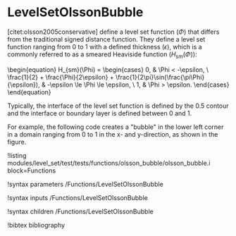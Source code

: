 # LevelSetOlssonBubble

[citet:olsson2005conservative] define a level set function ($\Phi$) that differs from the traditional
signed distance function. They define a level set function ranging from 0 to 1 with a defined
thickness ($\epsilon$), which is a commonly referred to as a smeared Heaviside function
($H_{sm}(\Phi)$):

\begin{equation}
H_{sm}(\Phi) =
\begin{cases}
0, & \Phi < -\epsilon, \\
\frac{1}{2} + \frac{\Phi}{2\epsilon} + \frac{1}{2\pi}\sin(\frac{\pi\Phi}{\epsilon}), & -\epsilon \le \Phi \le \epsilon, \\
1, & \Phi > \epsilon.
\end{cases}
\end{equation}

Typically, the interface of the level set function is defined by the 0.5 contour and the interface or
boundary layer is defined between 0 and 1.

For example, the following code creates a "bubble" in the lower left corner in a domain ranging from
0 to 1 in the x- and y-direction, as shown in the figure.

!listing modules/level_set/test/tests/functions/olsson_bubble/olsson_bubble.i block=Functions

!syntax parameters /Functions/LevelSetOlssonBubble

!syntax inputs /Functions/LevelSetOlssonBubble

!syntax children /Functions/LevelSetOlssonBubble

!bibtex bibliography
